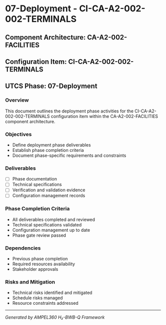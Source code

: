 # 07-Deployment - CI-CA-A2-002-002-TERMINALS

## Component Architecture: CA-A2-002-FACILITIES
## Configuration Item: CI-CA-A2-002-002-TERMINALS
## UTCS Phase: 07-Deployment

### Overview
This document outlines the deployment phase activities for the CI-CA-A2-002-002-TERMINALS configuration item within the CA-A2-002-FACILITIES component architecture.

### Objectives
- Define deployment phase deliverables
- Establish phase completion criteria
- Document phase-specific requirements and constraints

### Deliverables
- [ ] Phase documentation
- [ ] Technical specifications
- [ ] Verification and validation evidence
- [ ] Configuration management records

### Phase Completion Criteria
- All deliverables completed and reviewed
- Technical specifications validated
- Configuration management up to date
- Phase gate review passed

### Dependencies
- Previous phase completion
- Required resources availability
- Stakeholder approvals

### Risks and Mitigation
- Technical risks identified and mitigated
- Schedule risks managed
- Resource constraints addressed

---
*Generated by AMPEL360 H₂-BWB-Q Framework*
